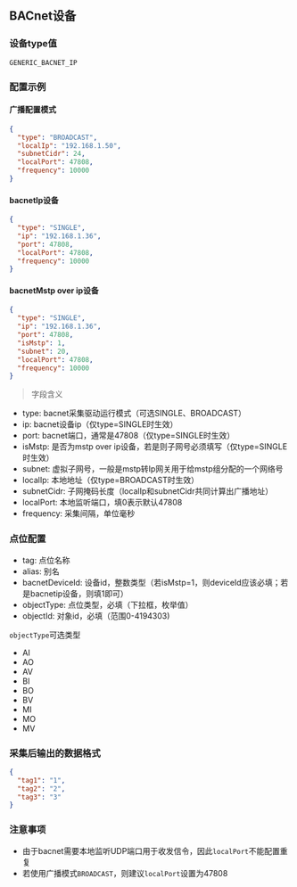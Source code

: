 ## BACnet设备

### 设备type值
`GENERIC_BACNET_IP`
### 配置示例
#### 广播配置模式
```json
{
  "type": "BROADCAST",
  "localIp": "192.168.1.50",
  "subnetCidr": 24,
  "localPort": 47808,
  "frequency": 10000
}
```

#### bacnetIp设备
```json
{
  "type": "SINGLE",
  "ip": "192.168.1.36",
  "port": 47808,
  "localPort": 47808,
  "frequency": 10000
}
```

#### bacnetMstp over ip设备
```json
{
  "type": "SINGLE",
  "ip": "192.168.1.36",
  "port": 47808,
  "isMstp": 1,
  "subnet": 20,
  "localPort": 47808,
  "frequency": 10000
}
```

> 字段含义

- type: bacnet采集驱动运行模式（可选SINGLE、BROADCAST）
- ip:  bacnet设备ip（仅type=SINGLE时生效）
- port:  bacnet端口，通常是47808（仅type=SINGLE时生效）
- isMstp: 是否为mstp over ip设备，若是则子网号必须填写（仅type=SINGLE时生效）
- subnet: 虚拟子网号，一般是mstp转Ip网关用于给mstp组分配的一个网络号
- localIp: 本地地址（仅type=BROADCAST时生效）
- subnetCidr: 子网掩码长度（localIp和subnetCidr共同计算出广播地址）
- localPort:  本地监听端口，填0表示默认47808
- frequency:  采集间隔，单位毫秒

### 点位配置
- tag: 点位名称
- alias: 别名
- bacnetDeviceId: 设备id，整数类型（若isMstp=1，则deviceId应该必填；若是bacnetip设备，则填1即可）
- objectType: 点位类型，必填（下拉框，枚举值）
- objectId: 对象id，必填（范围0-4194303)

`objectType`可选类型
* AI
* AO
* AV
* BI
* BO
* BV
* MI
* MO
* MV

### 采集后输出的数据格式
```json
{
  "tag1": "1",
  "tag2": "2",
  "tag3": "3"
}
```

### 注意事项
* 由于bacnet需要本地监听UDP端口用于收发信令，因此`localPort`不能配置重复
* 若使用广播模式`BROADCAST`，则建议`localPort`设置为47808

